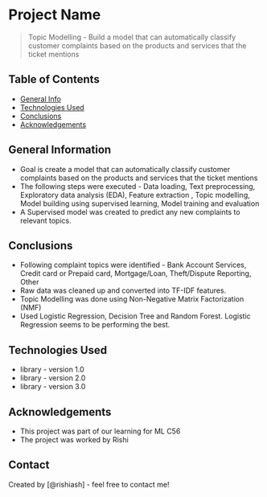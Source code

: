 # Project Name
> Topic Modelling - Build a model that can automatically classify customer complaints based on the products and services that the ticket mentions


## Table of Contents
* [General Info](#general-information)
* [Technologies Used](#technologies-used)
* [Conclusions](#conclusions)
* [Acknowledgements](#acknowledgements)

<!-- You can include any other section that is pertinent to your problem -->

## General Information
- Goal is create a model that can automatically classify customer complaints based on the products and services that the ticket mentions
- The following steps were executed - Data loading, Text preprocessing, Exploratory data analysis (EDA), Feature extraction
, Topic modelling, Model building using supervised learning, Model training and evaluation
- A Supervised model was created to predict any new complaints to relevant topics.

<!-- You don't have to answer all the questions - just the ones relevant to your project. -->

## Conclusions
- Following complaint topics were identified - Bank Account Services, Credit card or Prepaid card, Mortgage/Loan, Theft/Dispute Reporting, Other
- Raw data was cleaned up and converted into TF-IDF features.
- Topic Modelling was done using Non-Negative Matrix Factorization (NMF)
- Used Logistic Regression, Decision Tree and Random Forest. Logistic Regression seems to be performing the best.


<!-- You don't have to answer all the questions - just the ones relevant to your project. -->


## Technologies Used
- library - version 1.0
- library - version 2.0
- library - version 3.0

<!-- As the libraries versions keep on changing, it is recommended to mention the version of library used in this project -->

## Acknowledgements
- This project was part of our learning for ML C56
- The project was worked by Rishi


## Contact
Created by [@rishiash] - feel free to contact me!


<!-- Optional -->
<!-- ## License -->
<!-- This project is open source and available under the [... License](). -->

<!-- You don't have to include all sections - just the one's relevant to your project -->
